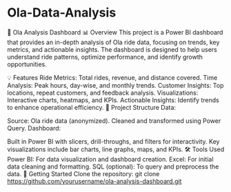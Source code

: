 # Ola-Data-Analysis
🚖 Ola Analysis Dashboard
📊 Overview
This project is a Power BI dashboard that provides an in-depth analysis of Ola ride data, focusing on trends, key metrics, and actionable insights. The dashboard is designed to help users understand ride patterns, optimize performance, and identify growth opportunities.

💡 Features
Ride Metrics: Total rides, revenue, and distance covered.
Time Analysis: Peak hours, day-wise, and monthly trends.
Customer Insights: Top locations, repeat customers, and feedback analysis.
Visualizations: Interactive charts, heatmaps, and KPIs.
Actionable Insights: Identify trends to enhance operational efficiency.
📂 Project Structure
Data:

Source: Ola ride data (anonymized).
Cleaned and transformed using Power Query.
Dashboard:

Built in Power BI with slicers, drill-throughs, and filters for interactivity.
Key visualizations include bar charts, line graphs, maps, and KPIs.
🛠️ Tools Used
Power BI: For data visualization and dashboard creation.
Excel: For initial data cleaning and formatting.
SQL (optional): To query and preprocess the data.
🚀 Getting Started
Clone the repository:
git clone https://github.com/yourusername/ola-analysis-dashboard.git  
